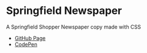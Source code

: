 # Springfield Newspaper
A Springfield Shopper Newspaper copy made with CSS

- [GitHub Page](https://mariobarcelodev.github.io/springfield-newspaper/)
- [CodePen](https://codepen.io/mariobarcelodev/pen/wvgxmrX)
